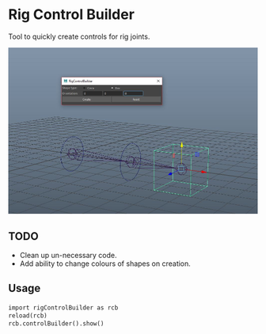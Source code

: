 # Rig Control Builder

Tool to quickly create controls for rig joints.

<img width=600px src="https://github.com/SlyCodePanda/Maya-Tools/blob/master/rigControlBuilder/screenCap.JPG" />

TODO
------
* Clean up un-necessary code.
* Add ability to change colours of shapes on creation.

Usage
------
```
import rigControlBuilder as rcb
reload(rcb)
rcb.controlBuilder().show()
```
